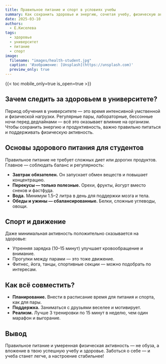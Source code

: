 ```yaml
---
title: Правильное питание и спорт в условиях учебы
summary: Как сохранить здоровье и энергию, сочетая учебу, физическую активность и питание
date: 2025-03-10
authors:
  - Е.Киселева
tags:
  - здоровье
  - университет
  - питание
  - спорт
image:
  filename: "images/health-student.jpg"
  caption: 'Изображение: [Unsplash](https://unsplash.com)'
  preview_only: true
---
```


{{< toc mobile_only=true is_open=true >}}

## Зачем следить за здоровьем в университете?

Период обучения в университете — это время интенсивной умственной и физической нагрузки. Регулярные пары, лабораторные, бессонные ночи перед дедлайнами — всё это оказывает влияние на организм. Чтобы сохранить энергию и продуктивность, важно правильно питаться и поддерживать физическую активность.

## Основы здорового питания для студентов

Правильное питание не требует сложных диет или дорогих продуктов. Главное — соблюдать баланс и регулярность:

- **Завтрак обязателен.** Он запускает обмен веществ и повышает концентрацию.
- **Перекусы — только полезные.** Орехи, фрукты, йогурт вместо снеков и фастфуда.
- **Вода.** Минимум 1.5–2 литра в день для поддержки мозга и тела.
- **Обеды и ужины — сбалансированные.** Белки, сложные углеводы, овощи.

## Спорт и движение

Даже минимальная активность положительно сказывается на здоровье:

- Утренняя зарядка (10–15 минут) улучшает кровообращение и внимание.
- Прогулки между парами — это тоже движение.
- Фитнес, йога, танцы, спортивные секции — можно подобрать по интересам.

## Как всё совместить?

- **Планирование.** Внести в расписание время для питания и спорта, как для пары.
- **Поддержка.** Заниматься с друзьями веселее и мотивирует.
- **Реализм.** Лучше 3 тренировки по 15 минут в неделю, чем один марафон и выгорание.

## Вывод

Правильное питание и умеренная физическая активность — не обуза, а вложение в твою успешную учебу и здоровье. Заботься о себе — и учеба станет легче, а настроение стабильнее!
